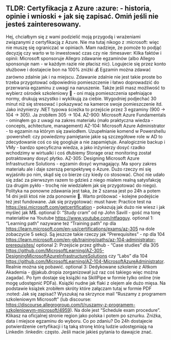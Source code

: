 TLDR: Certyfikacja z Azure :azure: - historia, opinie i wnioski + jak się zapisać. Omiń jeśli nie jesteś zainteresowany.
---
Hej,
chciałbym się z wami podzielić moją przygodą i wrażeniami związanymi z certyfikacją z Azure. Nie ma tutaj nikogo z :microsoft: więc nie muszę się ograniczać w opiniach. Mam nadzieje, że pomoże to podjąć decyzję czy warto w to inwestować czas czy nie :timesaver:
Kilka faktów i opinii:
Microsoft sponsoruje Allegro zdawanie egzaminów (albo Allegro sponsoruje nam - w każdym razie nie płacisz nic). Logujecie się przez konto służbowe i dostajecie bon na 100% zniżki :moneybag:
Egzamin można zdawać zarówno zdalnie jak i na miejscu. Zdawanie zdalnie nie jest takie proste bo trzeba przygotować odpowiednio pomieszczenie i łatwo doprowadzić do przerwania egzaminu z uwagi na naruszenie. Także jeśli masz możliwość to wybierz ośrodek szkoleniowy :walking: - oni mają pomieszczenia spełniające normy, drukują wszystko i wyklikują za ciebie. Wygodniej podjechać 30 minut niż się stresować i pokazywać na kamerce swoje pomieszczenie itd.
Jako inżynierzy .NET typowa ścieżka to przejście przez 3 egzaminy (900 -> 104 -> 305). Ja zrobiłem 305 -> 104.
AZ-900: Microsoft Azure Fundamentals - ominąłem go z uwagi na zakres materiału (mało praktyczna wiedza - concepts, achitecture, management)
AZ-104: Microsoft Azure Administrator - to egzamin na którym się zawiodłem. Uzupełnianie komend w Powershellu :powershell: czy powiedzmy pamiętanie jakie są szczegółowe role w AD to zdecydowanie coś co się googluje a nie zapamiętuje. Analogicznie backup i VMy - bardzo specyficzna wiedza, a jako inżynierzy dosyć rzadko wchodzimy w wirtualki i coś dłubiemy Storage oraz monitoring został potraktowany dosyć płytko.
AZ-305: Designing Microsoft Azure Infrastructure Solutions - egzamin dosyć wymagający. Ma spory zakres materiału ale i daje szerszą perspektywę o Azure. Dużo rzeczy mi się wyjaśniło po nim, skąd się co bierze czy kiedy co stosować. Choć nie udało się zdać za pierwszym razem to gdzieś z niego mialem realną satysfakcję (za drugim pykło - trochę nie wiedziałem jak się przygotować do niego). Polityka na ponowne zdawania jest taka, że 2 szansa jest po 24h a potem 14 dni jeśli ktoś nie zda ponownie :calendar:. Warto próbować - kolejne podejście też jest fundowane.
Jak się przygotować:
must have: Practice test na https://esi.microsoft.com/getcertification - pokazują jak dużo nie wiesz i jak myśleć jak M$.
optional 0: “Study cram” od np John Savill - gość ma tonę materiałów na Youtube https://www.youtube.com/ntfaqguy.
optional 1: “Learning path” nazywane też “Training path” np dla https://learn.microsoft.com/en-us/certifications/exams/az-305 na dole zobaczycie 5 sekcji. Są jeszcze takie rzeczy jak “Prerequisites” - np dla 104 https://learn.microsoft.com/en-gb/training/paths/az-104-administrator-prerequisites/
optional 2: Przejście przez github - “Case studies” dla 305 https://github.com/MicrosoftLearning/AZ-305-DesigningMicrosoftAzureInfrastructureSolutions czy “Labs” dla 104 https://github.com/MicrosoftLearning/AZ-104-MicrosoftAzureAdministrator. Realnie można się pobawić.
optional 3: Dedykowane szkolenie z Altkom Akademia - 
@jakub.dropia
 zorganizował już raz coś takiego więc można zagadać. Po tym dostaje się książki na SkillPipe w formie tylko online (nie mogę udostępnić PDFa). Książki nudne jak flaki z olejem ale dużo mięsa. Na podstawie książek zrobiłem skróty które załączam tutaj w formie PDF :noted:
Jak się zapisać?
Wyszukaj na skrzynce mail “Ruszamy z programem szkoleniowym Microsoft” (lub discourse: https://discourse.allegrogroup.com/t/ruszamy-z-programem-szkoleniowym-microsoft/4959). Na dole jest “Schedule exam procedure”. Klikasz na oficjalnej stronie region jako polska i potem po sznurku. Zniżka, data i miejsce egzaminu do wyboru.
Co po zdaniu?
Do 24h dostajecie potwierdzenie certyfikacji i tą taką stronę którą ludzie udostępniają na Linkedin :linkedin: często.
Jeśli macie jakieś pytania to dawajcie znać.